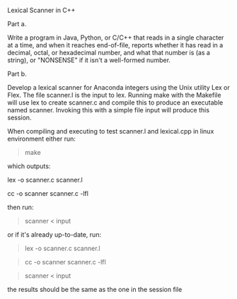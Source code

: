 Lexical Scanner in C++

Part a.

Write a program in Java, Python, or C/C++ that reads in a single character at a time, 
and when it reaches end-of-file, reports whether it has read in a decimal, octal, or 
hexadecimal number, and what that number is (as a string), 
or "NONSENSE" if it isn't a well-formed number. 

Part b.

Develop a lexical scanner for Anaconda integers using the Unix utility Lex or Flex. 
The file scanner.l is the input to lex. Running make with the Makefile will use lex to create 
scanner.c and compile this to produce an executable named scanner. 
Invoking this with a simple file input will produce this session.

When compiling and executing to test scanner.l and lexical.cpp in linux environment
either run:

> make

which outputs:

lex  -o scanner.c scanner.l

cc -o scanner scanner.c -lfl

then run:

> scanner < input

or if it's already up-to-date, run:

> lex  -o scanner.c scanner.l

> cc -o scanner scanner.c -lfl

> scanner < input

the results should be the same as the one in the session file
